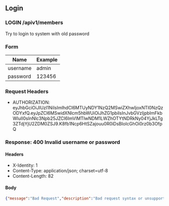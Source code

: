## Login

### LOGIN /apiv1/members

Try to login to system with old password

### Form

Name | Example
--- | ---
username | admin
password | 123456

### Request Headers

* AUTHORIZATION: eyJhbGciOiJIUzI1NiIsImlhdCI6MTUyNDY1NzQ2MSwiZXhwIjoxNTI0NzQzODYxfQ.eyJpZCI6MSwidXNlcm5hbWUiOiJhZG1pbiIsInJvbGVzIjpbImFkbWluIl0sInNlc3Npb25JZCI6ImVlMTIwNDM1LWZhOTYtNDRkNy04YjJkLTg3ZTdjYjU2ZDM0ZSJ9.K8fb1Ncp6HtSZajouu0R0iDsBIoIcGhOi0rz0b3OfpQ

### Response: 400 Invalid username or password

#### Headers

* X-Identity: 1
* Content-Type: application/json; charset=utf-8
* Content-Length: 82

#### Body

```json
{"message":"Bad Request","description":"Bad request syntax or unsupported method"}
```

